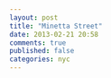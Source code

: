 ```yaml
---
layout: post
title: "Minetta Street"
date: 2013-02-21 20:58
comments: true
published: false
categories: nyc
---
```

